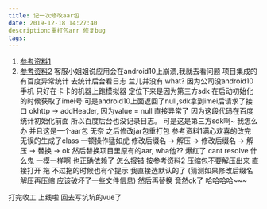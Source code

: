 ```yaml
---
title: 记一次修改aar包
date: 2019-12-18 14:27:40
description:重打包arr 修复bug
tags:
---
```


<!-- more -->
1. [参考资料1](https://blog.csdn.net/stil_king/article/details/89574538)
2. [参考资料2](https://blog.csdn.net/q610098308/article/details/79738557)
客服小姐姐说应用会在android10上崩溃,我就去看问题
项目集成的有百度异常统计 去统计后台看日志 兰儿并没有 what? 因为公司没android10手机 只好在卡卡的机器上跑模拟器
定位下来是因为第三方sdk 在启动初始化的时候获取了imei号 可是android10上面返回了null,sdk拿到imei后请求了接口
okhttp -> addHeader, 因为value = null 直接异常了
因为这段代码在百度统计初始化前面 所以百度后台也没记录日志。
可是这是第三方sdk啊~ 我怎么办 并且这是一个aar包
无奈 之后修改jar包重打包 参考资料1满心欢喜的改完 无误的生成了class 一顿操作猛如虎 修改后缀名 -> 解压 -> 修改后缀名 -> 解压 -> 替换 -> ok 
然后替换项目里原有的aar, wha他?? 爆红了 cant resolve 什么鬼
一模一样啊 也正确依赖了 怎么报错
按参考资料2 压缩包不要解压出来 直接打开 拖  不过拖的时候也有个提示 我直接选默认的了 (猜测如果修改后缀名解压再压缩 应该破坏了一些文件信息)
然后再替换 竟然ok了 哈哈哈哈~~~

打完收工 上线啦 回去写坑坑的vue了
